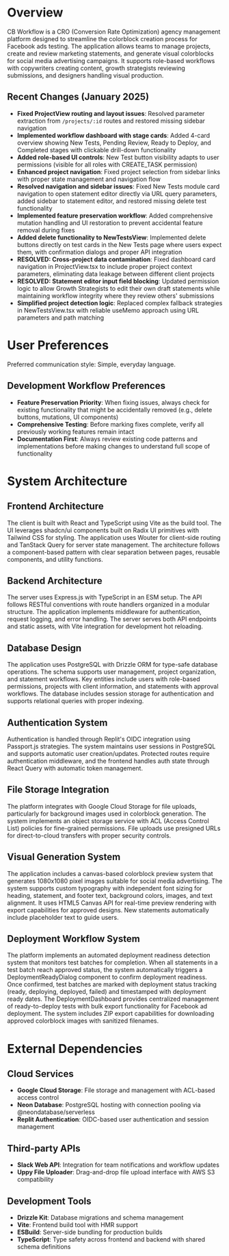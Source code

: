 # Overview

CB Workflow is a CRO (Conversion Rate Optimization) agency management platform designed to streamline the colorblock creation process for Facebook ads testing. The application allows teams to manage projects, create and review marketing statements, and generate visual colorblocks for social media advertising campaigns. It supports role-based workflows with copywriters creating content, growth strategists reviewing submissions, and designers handling visual production.

## Recent Changes (January 2025)
- **Fixed ProjectView routing and layout issues**: Resolved parameter extraction from `/projects/:id` routes and restored missing sidebar navigation
- **Implemented workflow dashboard with stage cards**: Added 4-card overview showing New Tests, Pending Review, Ready to Deploy, and Completed stages with clickable drill-down functionality  
- **Added role-based UI controls**: New Test button visibility adapts to user permissions (visible for all roles with CREATE_TASK permission)
- **Enhanced project navigation**: Fixed project selection from sidebar links with proper state management and navigation flow
- **Resolved navigation and sidebar issues**: Fixed New Tests module card navigation to open statement editor directly via URL query parameters, added sidebar to statement editor, and restored missing delete test functionality
- **Implemented feature preservation workflow**: Added comprehensive mutation handling and UI restoration to prevent accidental feature removal during fixes
- **Added delete functionality to NewTestsView**: Implemented delete buttons directly on test cards in the New Tests page where users expect them, with confirmation dialogs and proper API integration
- **RESOLVED: Cross-project data contamination**: Fixed dashboard card navigation in ProjectView.tsx to include proper project context parameters, eliminating data leakage between different client projects
- **RESOLVED: Statement editor input field blocking**: Updated permission logic to allow Growth Strategists to edit their own draft statements while maintaining workflow integrity where they review others' submissions
- **Simplified project detection logic**: Replaced complex fallback strategies in NewTestsView.tsx with reliable useMemo approach using URL parameters and path matching

# User Preferences

Preferred communication style: Simple, everyday language.

## Development Workflow Preferences
- **Feature Preservation Priority**: When fixing issues, always check for existing functionality that might be accidentally removed (e.g., delete buttons, mutations, UI components)
- **Comprehensive Testing**: Before marking fixes complete, verify all previously working features remain intact
- **Documentation First**: Always review existing code patterns and implementations before making changes to understand full scope of functionality

# System Architecture

## Frontend Architecture
The client is built with React and TypeScript using Vite as the build tool. The UI leverages shadcn/ui components built on Radix UI primitives with Tailwind CSS for styling. The application uses Wouter for client-side routing and TanStack Query for server state management. The architecture follows a component-based pattern with clear separation between pages, reusable components, and utility functions.

## Backend Architecture
The server uses Express.js with TypeScript in an ESM setup. The API follows RESTful conventions with route handlers organized in a modular structure. The application implements middleware for authentication, request logging, and error handling. The server serves both API endpoints and static assets, with Vite integration for development hot reloading.

## Database Design
The application uses PostgreSQL with Drizzle ORM for type-safe database operations. The schema supports user management, project organization, and statement workflows. Key entities include users with role-based permissions, projects with client information, and statements with approval workflows. The database includes session storage for authentication and supports relational queries with proper indexing.

## Authentication System
Authentication is handled through Replit's OIDC integration using Passport.js strategies. The system maintains user sessions in PostgreSQL and supports automatic user creation/updates. Protected routes require authentication middleware, and the frontend handles auth state through React Query with automatic token management.

## File Storage Integration
The platform integrates with Google Cloud Storage for file uploads, particularly for background images used in colorblock generation. The system implements an object storage service with ACL (Access Control List) policies for fine-grained permissions. File uploads use presigned URLs for direct-to-cloud transfers with proper security controls.

## Visual Generation System
The application includes a canvas-based colorblock preview system that generates 1080x1080 pixel images suitable for social media advertising. The system supports custom typography with independent font sizing for heading, statement, and footer text, background colors, images, and text alignment. It uses HTML5 Canvas API for real-time preview rendering with export capabilities for approved designs. New statements automatically include placeholder text to guide users.

## Deployment Workflow System
The platform implements an automated deployment readiness detection system that monitors test batches for completion. When all statements in a test batch reach approved status, the system automatically triggers a DeploymentReadyDialog component to confirm deployment readiness. Once confirmed, test batches are marked with deployment status tracking (ready, deploying, deployed, failed) and timestamped with deployment ready dates. The DeploymentDashboard provides centralized management of ready-to-deploy tests with bulk export functionality for Facebook ad deployment. The system includes ZIP export capabilities for downloading approved colorblock images with sanitized filenames.

# External Dependencies

## Cloud Services
- **Google Cloud Storage**: File storage and management with ACL-based access control
- **Neon Database**: PostgreSQL hosting with connection pooling via @neondatabase/serverless
- **Replit Authentication**: OIDC-based user authentication and session management

## Third-party APIs
- **Slack Web API**: Integration for team notifications and workflow updates
- **Uppy File Uploader**: Drag-and-drop file upload interface with AWS S3 compatibility

## Development Tools
- **Drizzle Kit**: Database migrations and schema management
- **Vite**: Frontend build tool with HMR support
- **ESBuild**: Server-side bundling for production builds
- **TypeScript**: Type safety across frontend and backend with shared schema definitions